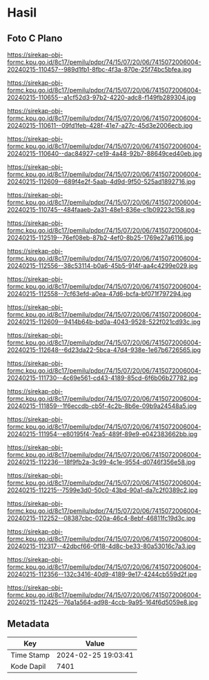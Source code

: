 # Hasil

## Foto C Plano

https://sirekap-obj-formc.kpu.go.id/8c17/pemilu/pdpr/74/15/07/20/06/7415072006004-20240215-110457--989d1fb1-8fbc-4f3a-870e-25f74bc5bfea.jpg

https://sirekap-obj-formc.kpu.go.id/8c17/pemilu/pdpr/74/15/07/20/06/7415072006004-20240215-110655--a1cf52d3-97b2-4220-adc8-f149fb289304.jpg

https://sirekap-obj-formc.kpu.go.id/8c17/pemilu/pdpr/74/15/07/20/06/7415072006004-20240215-110611--09fd1feb-428f-41e7-a27c-45d3e2006ecb.jpg

https://sirekap-obj-formc.kpu.go.id/8c17/pemilu/pdpr/74/15/07/20/06/7415072006004-20240215-110640--dac84927-ce19-4a48-92b7-88649ced40eb.jpg

https://sirekap-obj-formc.kpu.go.id/8c17/pemilu/pdpr/74/15/07/20/06/7415072006004-20240215-112609--689f4e2f-5aab-4d9d-9f50-525ad1892716.jpg

https://sirekap-obj-formc.kpu.go.id/8c17/pemilu/pdpr/74/15/07/20/06/7415072006004-20240215-110745--484faaeb-2a31-48e1-836e-c1b09223c158.jpg

https://sirekap-obj-formc.kpu.go.id/8c17/pemilu/pdpr/74/15/07/20/06/7415072006004-20240215-112519--76ef08eb-87b2-4ef0-8b25-1769e27a6116.jpg

https://sirekap-obj-formc.kpu.go.id/8c17/pemilu/pdpr/74/15/07/20/06/7415072006004-20240215-112556--38c53114-b0a6-45b5-914f-aa4c4299e029.jpg

https://sirekap-obj-formc.kpu.go.id/8c17/pemilu/pdpr/74/15/07/20/06/7415072006004-20240215-112558--7cf63efd-a0ea-47d6-bcfa-bf071f797294.jpg

https://sirekap-obj-formc.kpu.go.id/8c17/pemilu/pdpr/74/15/07/20/06/7415072006004-20240215-112609--9414b64b-bd0a-4043-9528-522f021cd93c.jpg

https://sirekap-obj-formc.kpu.go.id/8c17/pemilu/pdpr/74/15/07/20/06/7415072006004-20240215-112648--6d23da22-5bca-47d4-938e-1e67b6726565.jpg

https://sirekap-obj-formc.kpu.go.id/8c17/pemilu/pdpr/74/15/07/20/06/7415072006004-20240215-111730--4c69e561-cd43-4189-85cd-6f6b06b27782.jpg

https://sirekap-obj-formc.kpu.go.id/8c17/pemilu/pdpr/74/15/07/20/06/7415072006004-20240215-111859--1f6eccdb-cb5f-4c2b-8b6e-09b9a24548a5.jpg

https://sirekap-obj-formc.kpu.go.id/8c17/pemilu/pdpr/74/15/07/20/06/7415072006004-20240215-111954--e80195f4-7ea5-489f-89e9-e042383662bb.jpg

https://sirekap-obj-formc.kpu.go.id/8c17/pemilu/pdpr/74/15/07/20/06/7415072006004-20240215-112236--18f9fb2a-3c99-4c1e-9554-d0746f356e58.jpg

https://sirekap-obj-formc.kpu.go.id/8c17/pemilu/pdpr/74/15/07/20/06/7415072006004-20240215-112215--7599e3d0-50c0-43bd-90a1-da7c2f0389c2.jpg

https://sirekap-obj-formc.kpu.go.id/8c17/pemilu/pdpr/74/15/07/20/06/7415072006004-20240215-112252--08387cbc-020a-46c4-8ebf-46811fc19d3c.jpg

https://sirekap-obj-formc.kpu.go.id/8c17/pemilu/pdpr/74/15/07/20/06/7415072006004-20240215-112317--42dbcf66-0f18-4d8c-be33-80a53016c7a3.jpg

https://sirekap-obj-formc.kpu.go.id/8c17/pemilu/pdpr/74/15/07/20/06/7415072006004-20240215-112356--132c3416-40d9-4189-9e17-4244cb559d2f.jpg

https://sirekap-obj-formc.kpu.go.id/8c17/pemilu/pdpr/74/15/07/20/06/7415072006004-20240215-112425--76a1a564-ad98-4ccb-9a95-164f6d5059e8.jpg


## Metadata

| Key        | Value               |
| ---------- | ------------------- |
| Time Stamp | 2024-02-25 19:03:41 |
| Kode Dapil | 7401                |



